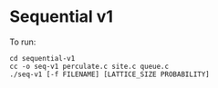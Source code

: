 # Sequential v1

To run:

```console
cd sequential-v1
cc -o seq-v1 perculate.c site.c queue.c
./seq-v1 [-f FILENAME] [LATTICE_SIZE PROBABILITY]
```
